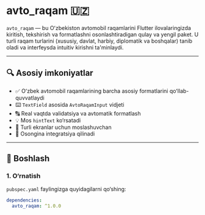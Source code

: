 # avto_raqam 🇺🇿

`avto_raqam` — bu Oʻzbekiston avtomobil raqamlarini Flutter ilovalaringizda kiritish, tekshirish va formatlashni osonlashtiradigan qulay va yengil paket. U turli raqam turlarini (xususiy, davlat, harbiy, diplomatik va boshqalar) tanib oladi va interfeysda intuitiv kirishni ta'minlaydi.

---

## 🔍 Asosiy imkoniyatlar

- ✅ Oʻzbek avtomobil raqamlarining barcha asosiy formatlarini qoʻllab-quvvatlaydi
- ⌨️ `TextField` asosida `AvtoRaqamInput` vidjeti
- 🔠 Real vaqtda validatsiya va avtomatik formatlash
- 💡 Mos `hintText` ko‘rsatadi
- 🎯 Turli ekranlar uchun moslashuvchan
- 🧩 Osongina integratsiya qilinadi

---

## 🚀 Boshlash

### 1. O‘rnatish

`pubspec.yaml` faylingizga quyidagilarni qo‘shing:

```yaml
dependencies:
  avto_raqam: ^1.0.0
```
